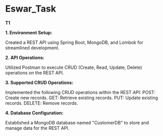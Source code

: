 # Eswar_Task

**T1**

**1. Environment Setup:**

Created a REST API using Spring Boot, MongoDB, and Lombok for streamlined development.

**2. API Operations:**

Utilized Postman to execute CRUD (Create, Read, Update, Delete) operations on the REST API.

**3. Supported CRUD Operations:**

Implemented the following CRUD operations within the REST API: POST: Create new records. GET: Retrieve existing records. PUT: Update existing records. DELETE: Remove records.

**4. Database Configuration:**

Established a MongoDB database named "CustomerDB" to store and manage data for the REST API.

